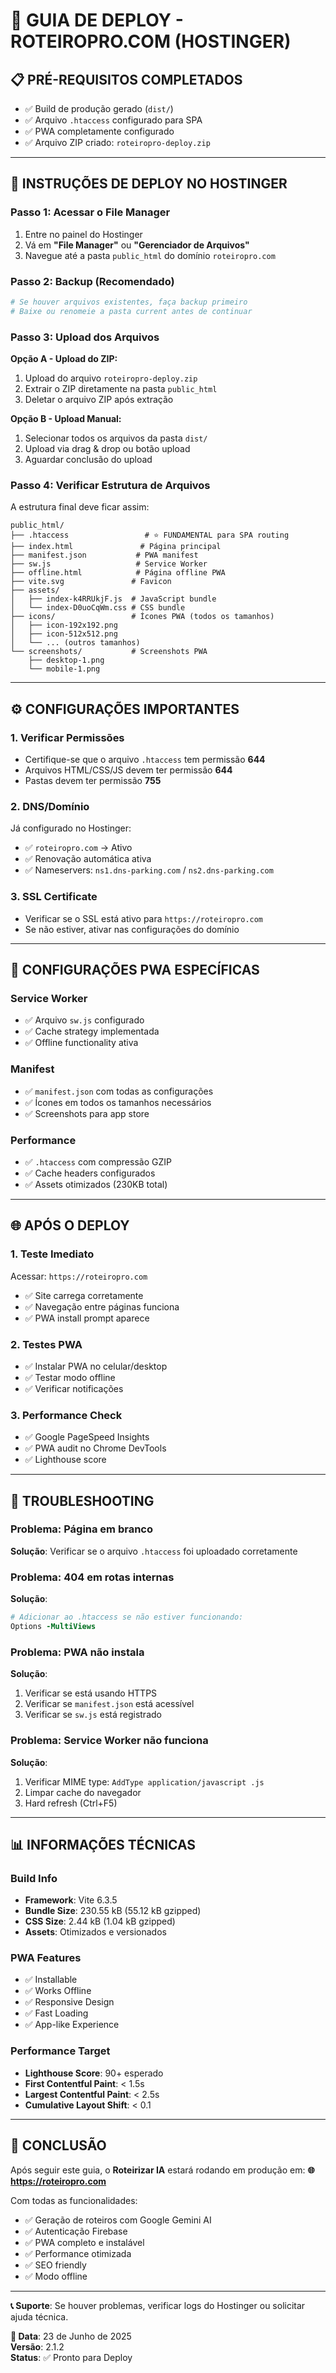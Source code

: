 # 🚀 GUIA DE DEPLOY - ROTEIROPRO.COM (HOSTINGER)

## 📋 **PRÉ-REQUISITOS COMPLETADOS**
- ✅ Build de produção gerado (`dist/`)
- ✅ Arquivo `.htaccess` configurado para SPA
- ✅ PWA completamente configurado
- ✅ Arquivo ZIP criado: `roteiropro-deploy.zip`

---

## 🎯 **INSTRUÇÕES DE DEPLOY NO HOSTINGER**

### **Passo 1: Acessar o File Manager**
1. Entre no painel do Hostinger
2. Vá em **"File Manager"** ou **"Gerenciador de Arquivos"**
3. Navegue até a pasta `public_html` do domínio `roteiropro.com`

### **Passo 2: Backup (Recomendado)**
```bash
# Se houver arquivos existentes, faça backup primeiro
# Baixe ou renomeie a pasta current antes de continuar
```

### **Passo 3: Upload dos Arquivos**
**Opção A - Upload do ZIP:**
1. Upload do arquivo `roteiropro-deploy.zip`
2. Extrair o ZIP diretamente na pasta `public_html`
3. Deletar o arquivo ZIP após extração

**Opção B - Upload Manual:**
1. Selecionar todos os arquivos da pasta `dist/`
2. Upload via drag & drop ou botão upload
3. Aguardar conclusão do upload

### **Passo 4: Verificar Estrutura de Arquivos**
A estrutura final deve ficar assim:
```
public_html/
├── .htaccess                 # ⭐ FUNDAMENTAL para SPA routing
├── index.html               # Página principal
├── manifest.json           # PWA manifest
├── sw.js                   # Service Worker
├── offline.html            # Página offline PWA
├── vite.svg               # Favicon
├── assets/
│   ├── index-k4RRUkjF.js  # JavaScript bundle
│   └── index-D0uoCqWm.css # CSS bundle
├── icons/                 # Ícones PWA (todos os tamanhos)
│   ├── icon-192x192.png
│   ├── icon-512x512.png
│   └── ... (outros tamanhos)
└── screenshots/           # Screenshots PWA
    ├── desktop-1.png
    └── mobile-1.png
```

---

## ⚙️ **CONFIGURAÇÕES IMPORTANTES**

### **1. Verificar Permissões**
- Certifique-se que o arquivo `.htaccess` tem permissão **644**
- Arquivos HTML/CSS/JS devem ter permissão **644**
- Pastas devem ter permissão **755**

### **2. DNS/Domínio**
Já configurado no Hostinger:
- ✅ `roteiropro.com` → Ativo
- ✅ Renovação automática ativa
- ✅ Nameservers: `ns1.dns-parking.com` / `ns2.dns-parking.com`

### **3. SSL Certificate**
- Verificar se o SSL está ativo para `https://roteiropro.com`
- Se não estiver, ativar nas configurações do domínio

---

## 🔧 **CONFIGURAÇÕES PWA ESPECÍFICAS**

### **Service Worker**
- ✅ Arquivo `sw.js` configurado
- ✅ Cache strategy implementada
- ✅ Offline functionality ativa

### **Manifest**
- ✅ `manifest.json` com todas as configurações
- ✅ Ícones em todos os tamanhos necessários
- ✅ Screenshots para app store

### **Performance**
- ✅ `.htaccess` com compressão GZIP
- ✅ Cache headers configurados
- ✅ Assets otimizados (230KB total)

---

## 🌐 **APÓS O DEPLOY**

### **1. Teste Imediato**
Acessar: `https://roteiropro.com`
- ✅ Site carrega corretamente
- ✅ Navegação entre páginas funciona
- ✅ PWA install prompt aparece

### **2. Testes PWA**
- ✅ Instalar PWA no celular/desktop
- ✅ Testar modo offline
- ✅ Verificar notificações

### **3. Performance Check**
- ✅ Google PageSpeed Insights
- ✅ PWA audit no Chrome DevTools
- ✅ Lighthouse score

---

## 🚨 **TROUBLESHOOTING**

### **Problema: Página em branco**
**Solução**: Verificar se o arquivo `.htaccess` foi uploadado corretamente

### **Problema: 404 em rotas internas**
**Solução**: 
```apache
# Adicionar ao .htaccess se não estiver funcionando:
Options -MultiViews
```

### **Problema: PWA não instala**
**Solução**: 
1. Verificar se está usando HTTPS
2. Verificar se `manifest.json` está acessível
3. Verificar se `sw.js` está registrado

### **Problema: Service Worker não funciona**
**Solução**:
1. Verificar MIME type: `AddType application/javascript .js`
2. Limpar cache do navegador
3. Hard refresh (Ctrl+F5)

---

## 📊 **INFORMAÇÕES TÉCNICAS**

### **Build Info**
- **Framework**: Vite 6.3.5
- **Bundle Size**: 230.55 kB (55.12 kB gzipped)
- **CSS Size**: 2.44 kB (1.04 kB gzipped)
- **Assets**: Otimizados e versionados

### **PWA Features**
- ✅ Installable
- ✅ Works Offline
- ✅ Responsive Design
- ✅ Fast Loading
- ✅ App-like Experience

### **Performance Target**
- **Lighthouse Score**: 90+ esperado
- **First Contentful Paint**: < 1.5s
- **Largest Contentful Paint**: < 2.5s
- **Cumulative Layout Shift**: < 0.1

---

## 🎉 **CONCLUSÃO**

Após seguir este guia, o **Roteirizar IA** estará rodando em produção em:
**🌐 https://roteiropro.com**

Com todas as funcionalidades:
- ✅ Geração de roteiros com Google Gemini AI
- ✅ Autenticação Firebase
- ✅ PWA completo e instalável
- ✅ Performance otimizada
- ✅ SEO friendly
- ✅ Modo offline

---

**📞 Suporte**: Se houver problemas, verificar logs do Hostinger ou solicitar ajuda técnica.

**📅 Data**: 23 de Junho de 2025  
**Versão**: 2.1.2  
**Status**: ✅ Pronto para Deploy 